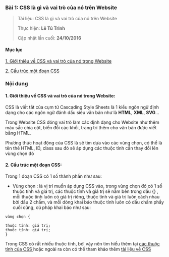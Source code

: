 ### Bài 1: CSS là gì và vai trò của nó trên Website

> Tài liệu: CSS là gì và vai trò của nó trên Website
> 
> Thực hiện: **Lê Tú Trinh**
> 
> Cập nhật lần cuối: **24/10/2016**

#### Mục lục

[1. Giới thiệu về CSS và vai trò của nó trong Website](#01)

[2. Cấu trúc một đoạn CSS](#02)

### Nội dung

<a name="01"></a>
#### 1. Giới thiệu về CSS và vai trò của nó trong Website:

CSS là viết tắt của cụm từ Cascading Style Sheets là 1 kiểu ngôn ngữ định dạng cho các ngôn ngữ đánh dấu siêu văn bản như là **HTML**, **XML**, **SVG**...

Trong Website CSS đóng vai trò làm các định dạng cho Website như thêm màu sắc chia cột, biến đổi các khối, trang trí thêm cho văn bản được viết bằng HTML.

Phương thức hoạt động của CSS là sẽ tìm dựa vào các vùng chọn, có thể là tên thẻ HTML, ID, class sau đó sẽ áp dụng các thuộc tính cần thay đổi lên vùng chọn đó

<a name="02"></a>
#### 2. Cấu trúc một đoạn CSS:

Trong 1 đoạn CSS có 1 số thành phần như sau:

- Vùng chọn : là vị trí muốn áp dụng CSS vào, trong vùng chọn đó có 1 số thuộc tính và giá trị, các thuộc tính và giá trị sẽ nằm bên trong dấu {} , mỗi thuộc tính luôn có giá trị riêng, thuộc tính và giá trị luôn cách nhau bởi dấu 2 chấm, và mỗi dòng khai báo thuộc tính luôn có dấu chấm phẩy cuối cùng, cú pháp khai báo như sau:

``` 
vùng chọn {

thuộc tính: giá trị;
thuộc tính: giá trị;
}
```

Trong CSS có rất nhiều thuộc tính, bởi vậy nên tìm hiểu thêm tại [các thuộc tính của CSS ](https://developer.mozilla.org/en-US/docs/Web/CSS/Reference) hoặc ngoài ra còn có thể tham khảo thêm [tài liệu về CSS](http://www.w3schools.com/css/default.asp)

